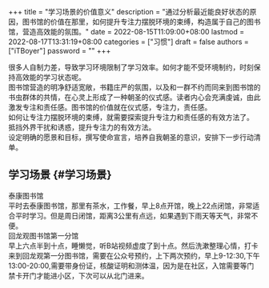 +++
title = "学习场景的价值意义"
description = "通过分析最近能良好状态的原因，图书馆的价值在那里，如何提升专注力摆脱环境的束缚，构造属于自己的图书馆，营造高效能的氛围。"
date = 2022-08-15T11:09:00+08:00
lastmod = 2022-08-17T13:31:19+08:00
categories = ["习惯"]
draft = false
authors = ["iTBoyer"]
password = ""
+++

很多人自制力差，导致学习环境限制了学习效率。如何才能不受环境制约，时刻保持高效能的学习状态呢。 <br/>
图书馆营造的明净舒适宽敞，书籍庄严的氛围，以及和一群不约而同来到图书馆的书虫群体的共情，在心灵上形成了一种朝圣的仪式感。读者内心会充满虔诚，由此激发专注和责任感。图书馆的价值就在仪式感，专注力，责任感。 <br/>
如何让专注力摆脱环境的束缚，就需要探索提升专注力和责任感的有效方法了。 <br/>
抵挡外界干扰和诱惑，提升专注力的有效方法。 <br/>
设定明确的愿景和目标，撰写使命宣言，培养自我朝圣的意识，安排下一步行动清单。 <br/>


## 学习场景 {#学习场景}

泰康图书馆 <br/>
平时去泰康图书馆，那里有茶水，工作餐，早上8点开馆，晚上22点闭馆，非常适合平时学习。但是周日闭馆，距离3公里有点远，如果遇到下雨天等天气，非常不便。 <br/>
回龙观图书馆第一分馆 <br/>
早上六点半到十点，睡懒觉，听B站视频虚度了到十点。然后洗漱整理心情，打卡来到回龙观第一分图书馆，需要在公众号预约，上下两次预约，早上9-12:30,下午13:00-20:00,需要带身份证，核酸证明和测体温，因为是在社区，入馆需要等门禁卡开门才能进小区，下次可以从北门进来。 <br/>
